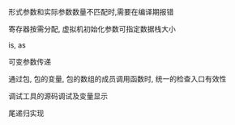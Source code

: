 形式参数和实际参数数量不匹配时,需要在编译期报错

寄存器按需分配, 虚拟机初始化参数可指定数据栈大小

is, as

可变参数传递

通过包, 包的变量, 包的数组的成员调用函数时, 统一的检查入口有效性

调试工具的源码调试及变量显示

尾递归实现